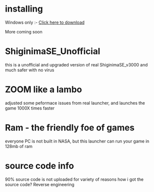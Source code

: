 # installing
Windows only :- [Click here to download](https://github.com/CodeWhiteWeb/ShiginimaSE_Unofficial/releases/download/minecraft/Shiginima.Launcher.SE.v3.000.jar)

More coming soon

# ShiginimaSE_Unofficial
this is a unofficial and upgraded version of real ShiginimaSE_v3000 and much safer with no virus
# ZOOM like a lambo
adjusted some peformace issues from real launcher, and launches the game 1000X times faster
# Ram - the friendly foe of games
everyone PC is not built in NASA, but this launcher can run your game in 128mb of ram
# source code info
90% source code is not uploaded for variety of reasons
how i got the source code?
Reverse engineering
